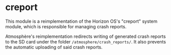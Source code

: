 # creport
This module is a reimplementation of the Horizon OS's "creport" system module, which is responsible for managing crash reports.

Atmosphère's reimplementation redirects writing of generated crash reports to the SD card under the folder `/atmosphere/crash_reports/`. It also prevents the automatic uploading of said crash reports.
